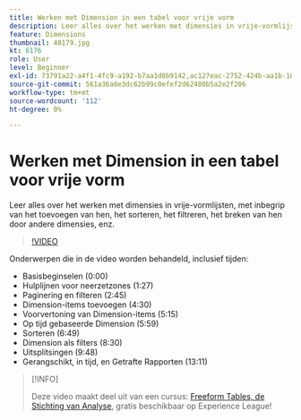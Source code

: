 ```yaml
---
title: Werken met Dimension in een tabel voor vrije vorm
description: Leer alles over het werken met dimensies in vrije-vormlijsten, met inbegrip van het toevoegen van hen, het sorteren, het filtreren, het breken van hen door andere dimensies, enz.
feature: Dimensions
thumbnail: 40179.jpg
kt: 6176
role: User
level: Beginner
exl-id: 73791a22-a4f1-4fc9-a192-b7aa1d8b9142,ac127eac-2752-424b-aa1b-18a9688d42db
source-git-commit: 561a36a8e3dc62b99c0efef2d62480b5a2e2f206
workflow-type: tm+mt
source-wordcount: '112'
ht-degree: 0%

---
```


# Werken met Dimension in een tabel voor vrije vorm

Leer alles over het werken met dimensies in vrije-vormlijsten, met inbegrip van het toevoegen van hen, het sorteren, het filtreren, het breken van hen door andere dimensies, enz.

>[!VIDEO](https://video.tv.adobe.com/v/40179/?quality=12&learn=on)

Onderwerpen die in de video worden behandeld, inclusief tijden:

* Basisbeginselen (0:00)
* Hulplijnen voor neerzetzones (1:27)
* Paginering en filteren (2:45)
* Dimension-items toevoegen (4:30)
* Voorvertoning van Dimension-items (5:15)
* Op tijd gebaseerde Dimension (5:59)
* Sorteren (6:49)
* Dimension als filters (8:30)
* Uitsplitsingen (9:48)
* Gerangschikt, in tijd, en Getrafte Rapporten (13:11)

>[!INFO]
>
> Deze video maakt deel uit van een cursus: [Freeform Tables, de Stichting van Analyse](https://experienceleague.adobe.com/?recommended=Analytics-U-1-2020.3), gratis beschikbaar op Experience League!
